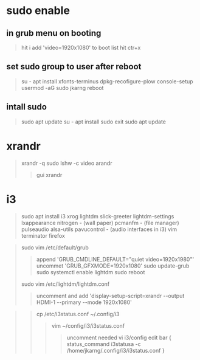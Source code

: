 # sudo enable
## in grub menu on booting
> hit i 
> add 'video=1920x1080' to boot list
> hit ctr+x
## set sudo group to user after reboot
> su -
> apt install xfonts-terminus
> dpkg-recofigure-plow console-setup
> usermod -aG sudo jkarng
> reboot

## intall sudo
> sudo apt update
> su -
> apt install sudo
> exit
> sudo apt update

# xrandr
> xrandr -q
> sudo lshw -c video
> arandr
>> gui xrandr

# i3
> sudo apt install 
    i3 
    xrog 
    lightdm slick-greeter lightdm-settings 
    lxappearance 
    nitrogen
        - (wall paper) 
    pcmanfm
        - (file manager) 
    pulseaudio alsa-utils 
    pavucontrol
        - (audio interfaces in i3)
    vim terminator firefox

> sudo vim /etc/default/grub
>> append 'GRUB_CMDLINE_DEFAULT="quiet video=1920x1980"'
>> uncommet 'GRUB_GFXMODE=1920x1080'
> sudo update-grub
> sudo systemctl enable lightdm
> sudo reboot
>
> sudo vim /etc/lightdm/lightdm.conf
>> uncomment and add 'display-setup-script=xrandr --output HDMI-1 --primary --mode 1920x1080'

>> cp /etc/i3status.conf ~/.config/i3
>>> vim ~/config/i3/i3status.conf
>>>> uncomment needed
> vi i3/config
>> edit 
>>> bar {
>>>         status_command i3statusa -c /home/jkarng/.config/i3/i3status.conf
>>> }



